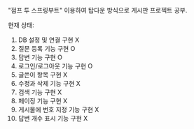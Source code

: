 "점프 투 스프링부트" 이용하여 탑다운 방식으로 게시판 프로젝트 공부.

현재 상태: 
1. DB 설정 및 연결 구현 X
2. 질문 등록 기능 구현 O
3. 답변 기능 구현 O
4. 로그인/로그아웃 기능 구현 O
5. 글쓴이 항목 구현 X
6. 수정과 삭제 기능 구현 X
7. 검색 기능 구현 X
8. 페이징 기능 구현 X
9. 게시물에 번호 지정 기능 구현 X
10. 답변 개수 표시 기능 구현 X
